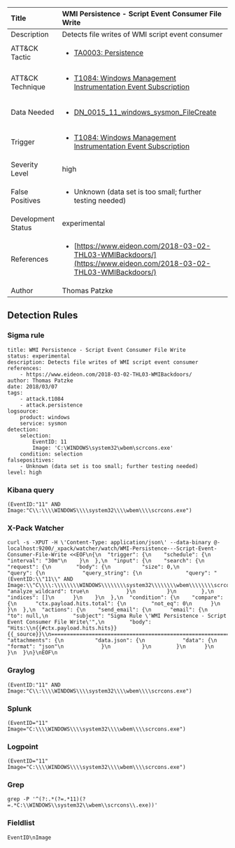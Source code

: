 | Title                | WMI Persistence - Script Event Consumer File Write                                                                                                                                                 |
|:---------------------|:------------------------------------------------------------------------------------------------------------------------------------------------------------|
| Description          | Detects file writes of WMI script event consumer                                                                                                                                           |
| ATT&amp;CK Tactic    | <ul><li>[TA0003: Persistence](https://attack.mitre.org/tactics/TA0003)</li></ul>  |
| ATT&amp;CK Technique | <ul><li>[T1084: Windows Management Instrumentation Event Subscription](https://attack.mitre.org/techniques/T1084)</li></ul>                             |
| Data Needed          | <ul><li>[DN_0015_11_windows_sysmon_FileCreate](../Data_Needed/DN_0015_11_windows_sysmon_FileCreate.md)</li></ul>                                                         |
| Trigger              | <ul><li>[T1084: Windows Management Instrumentation Event Subscription](../Triggers/T1084.md)</li></ul>  |
| Severity Level       | high                                                                                                                                                 |
| False Positives      | <ul><li>Unknown (data set is too small; further testing needed)</li></ul>                                                                  |
| Development Status   | experimental                                                                                                                                                |
| References           | <ul><li>[https://www.eideon.com/2018-03-02-THL03-WMIBackdoors/](https://www.eideon.com/2018-03-02-THL03-WMIBackdoors/)</li></ul>                                                          |
| Author               | Thomas Patzke                                                                                                                                                |


## Detection Rules

### Sigma rule

```
title: WMI Persistence - Script Event Consumer File Write
status: experimental
description: Detects file writes of WMI script event consumer
references:
    - https://www.eideon.com/2018-03-02-THL03-WMIBackdoors/
author: Thomas Patzke
date: 2018/03/07
tags:
    - attack.t1084
    - attack.persistence
logsource:
    product: windows
    service: sysmon
detection:
    selection:
        EventID: 11
        Image: 'C:\WINDOWS\system32\wbem\scrcons.exe'
    condition: selection
falsepositives: 
    - Unknown (data set is too small; further testing needed)
level: high

```





### Kibana query

```
(EventID:"11" AND Image:"C\\:\\\\WINDOWS\\\\system32\\\\wbem\\\\scrcons.exe")
```





### X-Pack Watcher

```
curl -s -XPUT -H \'Content-Type: application/json\' --data-binary @- localhost:9200/_xpack/watcher/watch/WMI-Persistence---Script-Event-Consumer-File-Write <<EOF\n{\n  "trigger": {\n    "schedule": {\n      "interval": "30m"\n    }\n  },\n  "input": {\n    "search": {\n      "request": {\n        "body": {\n          "size": 0,\n          "query": {\n            "query_string": {\n              "query": "(EventID:\\"11\\" AND Image:\\"C\\\\:\\\\\\\\WINDOWS\\\\\\\\system32\\\\\\\\wbem\\\\\\\\scrcons.exe\\")",\n              "analyze_wildcard": true\n            }\n          }\n        },\n        "indices": []\n      }\n    }\n  },\n  "condition": {\n    "compare": {\n      "ctx.payload.hits.total": {\n        "not_eq": 0\n      }\n    }\n  },\n  "actions": {\n    "send_email": {\n      "email": {\n        "to": null,\n        "subject": "Sigma Rule \'WMI Persistence - Script Event Consumer File Write\'",\n        "body": "Hits:\\n{{#ctx.payload.hits.hits}}{{_source}}\\n================================================================================\\n{{/ctx.payload.hits.hits}}",\n        "attachments": {\n          "data.json": {\n            "data": {\n              "format": "json"\n            }\n          }\n        }\n      }\n    }\n  }\n}\nEOF\n
```





### Graylog

```
(EventID:"11" AND Image:"C\\:\\\\WINDOWS\\\\system32\\\\wbem\\\\scrcons.exe")
```





### Splunk

```
(EventID="11" Image="C:\\\\WINDOWS\\\\system32\\\\wbem\\\\scrcons.exe")
```





### Logpoint

```
(EventID="11" Image="C:\\\\WINDOWS\\\\system32\\\\wbem\\\\scrcons.exe")
```





### Grep

```
grep -P '^(?:.*(?=.*11)(?=.*C:\\WINDOWS\\system32\\wbem\\scrcons\\.exe))'
```





### Fieldlist

```
EventID\nImage
```


